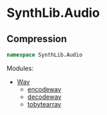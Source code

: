 # SynthLib.Audio

## Compression
```fsharp
namespace SynthLib.Audio
```

Modules:
- [Wav](/ALGOSUP_2022_Project_3_B/_posts/audio/wav)
    - [encodewav](/ALGOSUP_2022_Project_3_B/_posts/audio/wav#encodewav)
    - [decodewav](/ALGOSUP_2022_Project_3_B/_posts/audio/wav#decodewav)
    - [tobytearray](/ALGOSUP_2022_Project_3_B/_posts/audio/wav#tobytearray)
